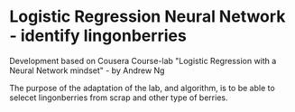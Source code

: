 # Logistic Regression Neural Network - identify lingonberries
Development based on Cousera Course-lab "Logistic Regression with a Neural Network mindset" - by Andrew Ng

The purpose of the adaptation of the lab, and algorithm, is to be able to selecet lingonberries from scrap and other type of berries.

